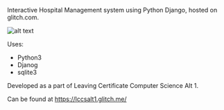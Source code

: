 Interactive Hospital Management system using Python Django, hosted on glitch.com. 

![alt text](https://i.imgur.com/ZmXywiB.png)

Uses:
- Python3
- Djanog
- sqlite3

Developed as a part of Leaving Certificate Computer Science Alt 1.

Can be found at https://lccsalt1.glitch.me/
